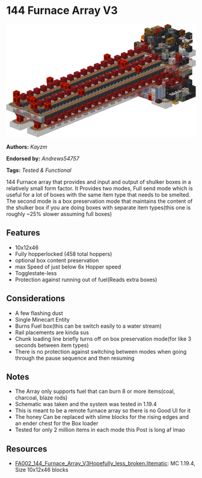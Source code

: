 # 144 Furnace Array V3
<img alt="area_render_2_.png" src="images/area_render_2_.png?raw=1" height="300px">

**Authors:** *Kayzm*

**Endorsed by:** *Andrews54757*

**Tags:** *Tested & Functional*

144 Furnace array that provides and input and output of shulker boxes in a relatively small form factor. It Provides two modes, Full send mode which is useful for a lot of boxes with the same item type that needs to be smelted. The second mode is a box preservation mode that maintains the content of the shulker box if you are doing boxes with separate item types(this one is roughly ~25% slower assuming full boxes)

## Features
- 10x12x46
- Fully hopperlocked (458 total hoppers)
- optional box content preservation
- max Speed of just below 6x Hopper speed
- Togglestate-less
- Protection against running out of fuel(Reads extra boxes)

## Considerations
- A few flashing dust
- Single Minecart Entity
- Burns Fuel box(this can be switch easily to a water stream)
- Rail placements are kinda sus
- Chunk loading line briefly turns off on box preservation mode(for like 3 seconds between item types)
- There is no protection against switching between modes when going through the pause sequence and then resuming

## Notes
- The Array only supports fuel that can burn 8 or more items(coal, charcoal, blaze rods)
- Schematic was taken and the system was tested in 1.19.4
- This is meant to be a remote furnace array so there is no Good UI for it
- The honey Can be replaced with slime blocks for the rising edges and an ender chest for the Box loader
- Tested for only 2 million items in each mode
this Post is long af lmao

## Resources
- [FA002_144_Furnace_Array_V3Hopefully_less_broken.litematic](attachments/FA002_144_Furnace_Array_V3Hopefully_less_broken.litematic): MC 1.19.4, Size 10x12x46 blocks
